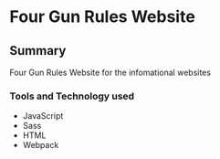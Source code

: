 # Four Gun Rules Website

## Summary

Four Gun Rules Website for the infomational websites

### Tools and Technology used

* JavaScript
* Sass
* HTML
* Webpack
